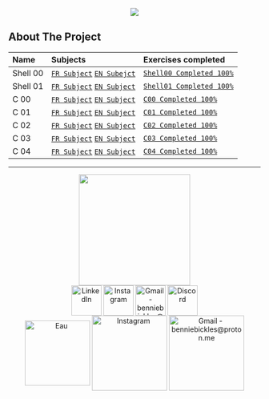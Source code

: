 <p align="center">
  <img src="https://zupimages.net/up/22/37/5q09.png" />
</p>

<!-- ABOUT THE PROJECT -->
## About The Project

Name	|	Subjects       |  Exercises completed
:----------------------------|:------------------------|:-----------------------
Shell 00	|	 [`FR Subject`](https://github.com/BennieBickles/Piscine-42/blob/main/Shell-00/Shell-00_Sujet.pdf) [`EN Subejct`](https://github.com/BennieBickles/Piscine-42/blob/main/Shell-00/Shell-00_EN.pdf)       | [`Shell00 Completed 100%`](https://github.com/BennieBickles/Piscine-42/tree/main/Shell-00)
Shell 01	|	[`FR Subject`](https://github.com/BennieBickles/Piscine-42/blob/main/Shell-01/Shell-01_Sujet.pdf) [`EN Subject`](https://github.com/BennieBickles/Piscine-42/blob/main/Shell-01/Shell-01_EN.pdf) | [`Shell01 Completed 100%`](https://github.com/BennieBickles/Piscine-42/tree/main/Shell-01)
C 00	|	[`FR Subject`](https://github.com/BennieBickles/Piscine-42/blob/main/C00/C-00_Sujet.pdf) [`EN Subject`](https://github.com/BennieBickles/Piscine-42/blob/main/C00/C-00_EN.pdf) | [`C00 Completed 100%`](https://github.com/BennieBickles/Piscine-42/tree/main/C00)
C 01	|	[`FR Subject`](https://github.com/BennieBickles/Piscine-42/blob/main/C01/C-01_Sujet.pdf) [`EN Subject`](https://github.com/BennieBickles/Piscine-42/blob/main/C01/C-01_EN.pdf)    | [`C01 Completed 100%`](https://github.com/BennieBickles/Piscine-42/tree/main/C01)
C 02	|	[`FR Subject`](https://github.com/BennieBickles/Piscine-42/blob/main/C02/C-02_Sujet.pdf) [`EN Subject`](https://github.com/BennieBickles/Piscine-42/blob/main/C02/C-02_EN.pdf) | [`C02 Completed 100%`](https://github.com/BennieBickles/Piscine-42/tree/main/C02)
C 03	|	[`FR Subject`](https://github.com/BennieBickles/Piscine-42/blob/main/C03/C-03_Sujet.pdf) [`EN Subject`](https://github.com/BennieBickles/Piscine-42/blob/main/C03/C-03_EN.pdf)  | [`C03 Completed 100%`](https://github.com/BennieBickles/Piscine-42/tree/main/C03)
C 04	|	[`FR Subject`](https://github.com/BennieBickles/Piscine-42/blob/main/C03/C-04_Sujet.pdf) [`EN Subject`](https://github.com/BennieBickles/Piscine-42/blob/main/C04/C-04_EN.pdf)  | [`C04 Completed 100%`](https://github.com/BennieBickles/Piscine-42/tree/main/C04)

__________________________________________________________________
<div align="center">
	<div>
	<img height="222em" src="https://zupimages.net/up/22/37/w8q5.png">
	</div>
	<div>
	<div>
    	</div>
    	<div>
  	<a href="https://www.youtube.com/watch?v=bpmeHdOvoX0" target="_blank"><img align="center" alt="LinkedIn" height="60" src="https://user-images.githubusercontent.com/81205527/157161849-01a9df02-bf32-45be-add4-122bc40b48cf.png"></a>
	<a href="https://youtu.be/GJ0mO8P37Eg" target="_blank"><img align="center" alt="Instagram" height="60" src="https://user-images.githubusercontent.com/81205527/157161841-19ec3ab2-2c8f-4ec0-8b9d-3cd885256098.png"></a>
	<a href = "https://youtu.be/_yrkWU6TDwQ"> <img align="center" alt="Gmail - benniebickles@proton.me" height="60" src="https://user-images.githubusercontent.com/81205527/157161831-eb9dffee-404b-4ffe-b0af-34671219f7fb.png"></a>
	<a href="https://youtu.be/2k0SmqbBIpQ" target="_blank"><img align="center" alt="Discord" height="60" src="https://user-images.githubusercontent.com/81205527/157161820-de88dc63-61a3-4c9f-9445-07ac98bf0bc2.png"></a>
	</div>
</div>
<div align="center">
    	<div>
	<a href="https://www.youtube.com/watch?v=bpmeHdOvoX0" target="_blank"><img align="center" alt="Eau" height="130" src="https://zupimages.net/up/22/37/uf9w.png"></a>
	<a href="https://youtu.be/GJ0mO8P37Eg" target="_blank"><img align="center" alt="Instagram" height="150" src="https://zupimages.net/up/22/37/qinh.png"></a>
	<a href = "https://youtu.be/_yrkWU6TDwQ"> <img align="center" alt="Gmail - benniebickles@proton.me" height="150" src="https://zupimages.net/up/22/37/onlz.png"></a>
	</div>
</div>
